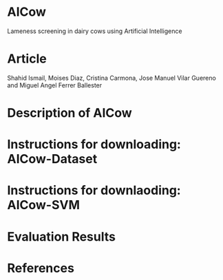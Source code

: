 # AICow
Lameness screening in dairy cows using Artificial Intelligence
# Article
Shahid Ismail, Moises Diaz, Cristina Carmona, Jose Manuel Vilar Guereno and Miguel Angel Ferrer Ballester
# Description of AICow
# Instructions for downloading: AICow-Dataset
# Instructions for downlaoding: AICow-SVM
# Evaluation Results
# References
